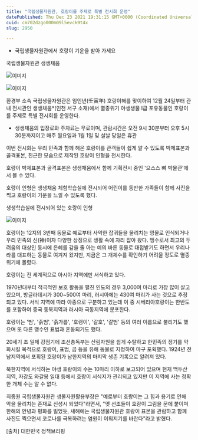 ```yaml
---
title: "국립생물자원관, 호랑이를 주제로 특별 전시회 운영"
datePublished: Thu Dec 23 2021 19:31:15 GMT+0000 (Coordinated Universal Time)
cuid: cm702dzgo000m09l5evck9t4x
slug: 2950

---
```



- 국립생물자원관에서 호랑이 기운을 받아 가세요

국립생물자원관 생생채움

![이미지](https://cdn.hashnode.com/res/hashnode/image/upload/v1739253092530/3b4035db-5193-4d63-bca5-2705378ef0b9.png)

![이미지](https://cdn.hashnode.com/res/hashnode/image/upload/v1739253094360/fbc0605e-4f15-4398-8457-2ddc77ff5336.png)

환경부 소속 국립생물자원관은 임인년(壬寅年) 호랑이해를 맞이하여 12월 24일부터 관내 전시관인 생생채움*(인천 서구 소재)에서 멸종위기 야생생물 Ⅰ급 포유동물인 호랑이를 주제로 특별 전시회를 운영한다.

* 생생채움의 입장료와 주차료는 무료이며, 관람시간은 오전 9시 30분부터 오후 5시 30분까지이고 매주 월요일과 1월 1일 및 설날 당일은 휴관

이번 전시회는 우리 민족과 함께 해온 호랑이를 관객들이 쉽게 알 수 있도록 박제표본과 골격표본, 친근한 모습으로 제작된 호랑이 인형을 전시한다.

호랑이 박제표본과 골격표본은 생생채움에서 함께 기획전시 중인 '으스스 뼈 박물관'에서 볼 수 있다.

호랑이 인형은 생생채움 체험학습실에 전시되어 어린이를 동반한 가족들이 함께 사진을 찍고 호랑이의 기운을 느낄 수 있도록 했다.

생생학습실에 전시되어 있는 호랑이 인형

![이미지](https://cdn.hashnode.com/res/hashnode/image/upload/v1739253096409/924cc971-0f8d-48d7-8027-783450879032.png)

호랑이는 12지의 3번째 동물로 예로부터 사악한 잡귀들을 물리치는 영물로 인식되거나 우리 민족의 신(神)이자 다양한 상징으로 생활 속에 자리 잡아 왔다. 맹수로서 최고의 두려움의 대상인 동시에 은혜를 갚을 줄 아는 예의 바른 동물로 대접받기도 하면서 우리나라를 대표하는 동물로 여겨져 왔지만, 지금은 그 개체수를 확인하기 어려울 정도로 멸종위기에 몰렸다.

호랑이는 전 세계적으로 아시아 지역에만 서식하고 있다.

1970년대부터 적극적인 보호 활동을 펼친 인도의 경우 3,000여 마리로 가장 많이 살고 있으며, 방글라데시가 300~500여 마리, 러시아에는 430여 마리가 사는 것으로 추정되고 있다. 서식 지역에 따라 아종으로 구분하고 있는데 이 중 시베리아호랑이는 한반도를 포함하여 중국 동북지역과 러시아 극동지역에 분포한다.

호랑이는 '범', '츩범', '츩가름', '호랭이', '갈호', '갈범' 등의 여러 이름으로 불리기도 했으며 또 다른 맹수인 표범과 혼동되기도 했다.

20세기 초 일제 강점기에 조선총독부는 산림자원을 쉽게 수탈하고 한민족의 정기를 약화시킬 목적으로 호랑이, 표범, 곰 등을 유해 동물로 지정하여 마구 포획했다. 1924년 전남지역에서 포획된 호랑이가 남한지역의 마지막 생존 기록으로 알려져 있다.

북한지역에 서식하는 야생 호랑이의 수는 10마리 이하로 보고되어 있으며 현재 백두산 지역, 자강도 와갈봉 일대 등에서 호랑이 서식지가 관리되고 있지만 이 지역에 사는 정확한 개체 수는 알 수 없다.

최종원 국립생물자원관 생물자원활용부장은 "예로부터 호랑이는 그 힘과 용기로 인해 악을 물리치는 존재로 신성시 되었다"라면서, "옛 선조들이 호랑이 그림을 문에 붙이며 한해의 안녕과 평화를 빌었듯, 새해에는 국립생물자원관 호랑이 표본을 관람하고 함께 사진도 찍으면서 코로나를 극복하려는 염원이 이뤄지기를 바란다"라고 밝혔다.

[출처] 대한민국 정책브리핑